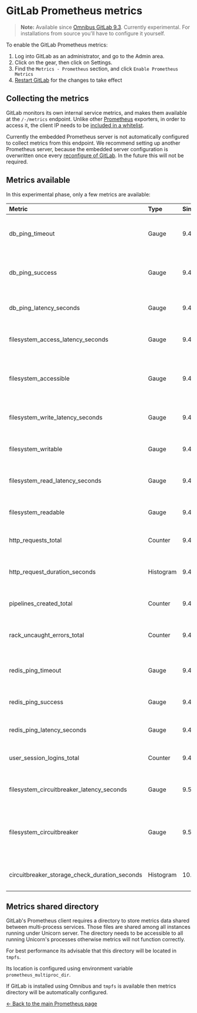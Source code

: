 # GitLab Prometheus metrics

>**Note:**
Available since [Omnibus GitLab 9.3][29118]. Currently experimental. For
installations from source you'll have to configure it yourself.

To enable the GitLab Prometheus metrics:

1. Log into GitLab as an administrator, and go to the Admin area.
1. Click on the gear, then click on Settings.
1. Find the `Metrics - Prometheus` section, and click `Enable Prometheus Metrics`
1. [Restart GitLab][restart] for the changes to take effect

## Collecting the metrics

GitLab monitors its own internal service metrics, and makes them available at the
`/-/metrics` endpoint. Unlike other [Prometheus] exporters, in order to access
it, the client IP needs to be [included in a whitelist][whitelist].

Currently the embedded Prometheus server is not automatically configured to
collect metrics from this endpoint. We recommend setting up another Prometheus
server, because the embedded server configuration is overwritten once every
[reconfigure of GitLab][reconfigure]. In the future this will not be required.

## Metrics available

In this experimental phase, only a few metrics are available:

| Metric                                          | Type      | Since | Description |
|:----------------------------------------------- |:--------- |:----- |:----------- |
| db_ping_timeout                                 | Gauge     | 9.4   | Whether or not the last database ping timed out |
| db_ping_success                                 | Gauge     | 9.4   | Whether or not the last database ping succeeded |
| db_ping_latency_seconds                         | Gauge     | 9.4   | Round trip time of the database ping |
| filesystem_access_latency_seconds               | Gauge     | 9.4   | Latency in accessing a specific filesystem |
| filesystem_accessible                           | Gauge     | 9.4   | Whether or not a specific filesystem is accessible |
| filesystem_write_latency_seconds                | Gauge     | 9.4   | Write latency of a specific filesystem |
| filesystem_writable                             | Gauge     | 9.4   | Whether or not the filesystem is writable |
| filesystem_read_latency_seconds                 | Gauge     | 9.4   | Read latency of a specific filesystem |
| filesystem_readable                             | Gauge     | 9.4   | Whether or not the filesystem is readable |
| http_requests_total                             | Counter   | 9.4   | Rack request count |
| http_request_duration_seconds                   | Histogram | 9.4   | HTTP response time from rack middleware |
| pipelines_created_total                         | Counter   | 9.4   | Counter of pipelines created |
| rack_uncaught_errors_total                      | Counter   | 9.4   | Rack connections handling uncaught errors count |
| redis_ping_timeout                              | Gauge     | 9.4   | Whether or not the last redis ping timed out |
| redis_ping_success                              | Gauge     | 9.4   | Whether or not the last redis ping succeeded |
| redis_ping_latency_seconds                      | Gauge     | 9.4   | Round trip time of the redis ping |
| user_session_logins_total                       | Counter   | 9.4   | Counter of how many users have logged in |
| filesystem_circuitbreaker_latency_seconds       | Gauge     | 9.5   | Time spent validating if a storage is accessible |
| filesystem_circuitbreaker                       | Gauge     | 9.5   | Wether or not the circuit for a certain shard is broken or not |
| circuitbreaker_storage_check_duration_seconds   | Histogram | 10.3  | Time a single storage probe took |

## Metrics shared directory

GitLab's Prometheus client requires a directory to store metrics data shared between multi-process services.
Those files are shared among all instances running under Unicorn server.
The directory needs to be accessible to all running Unicorn's processes otherwise
metrics will not function correctly.

For best performance its advisable that this directory will be located in `tmpfs`.

Its location is configured using environment variable `prometheus_multiproc_dir`.

If GitLab is installed using Omnibus and `tmpfs` is available then metrics
directory will be automatically configured.

[← Back to the main Prometheus page](index.md)

[29118]: https://gitlab.com/gitlab-org/gitlab-ce/issues/29118
[Prometheus]: https://prometheus.io
[restart]: ../../restart_gitlab.md#omnibus-gitlab-restart
[whitelist]: ../ip_whitelist.md
[reconfigure]: ../../restart_gitlab.md#omnibus-gitlab-reconfigure
